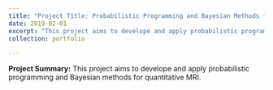 ```yaml
---
title: "Project Title: Probabilistic Programming and Bayesian Methods for Quantitative MRI"
date: 2019-02-01
excerpt: "This project aims to develope and apply probabilistic programming and Bayesian methods for quantitative MRI. <br/><img src='/images/500x300.png'>"
collection: portfolio

---
```


**Project Summary:** This project aims to develope and apply probabilistic programming and Bayesian methods for quantitative MRI.
